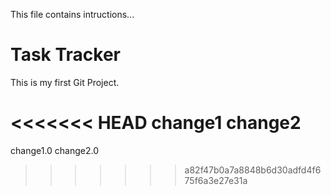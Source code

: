 This file contains intructions...

# Task Tracker

This is my first Git Project.

<<<<<<< HEAD
change1
change2
=======
change1.0
change2.0
>>>>>>> a82f47b0a7a8848b6d30adfd4f675f6a3e27e31a
